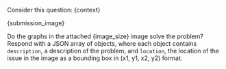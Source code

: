 Consider this question: 
{context}

{submission_image}

Do the graphs in the attached {image_size} image solve the problem? Respond with a JSON array of objects, where each object contains `description`, a description of the problem, and `location`, the location of the issue in the image as a bounding box in (x1, y1, x2, y2) format. 